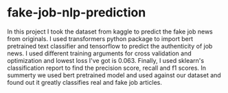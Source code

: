 # fake-job-nlp-prediction
In this project I took the dataset from kaggle to predict the fake job news from originals. I used transformers python package to import bert pretrained text classifier and tensorflow to predict the authenticity of job news. I used different training arguments for cross validation and optimization and lowest loss I've got is 0.063. Finally, I used sklearn's classification report to find the precision score, recall and f1 scores. In summerty we used bert pretrained model and used against our dataset and found out it greatly classifies real and fake job articles.
